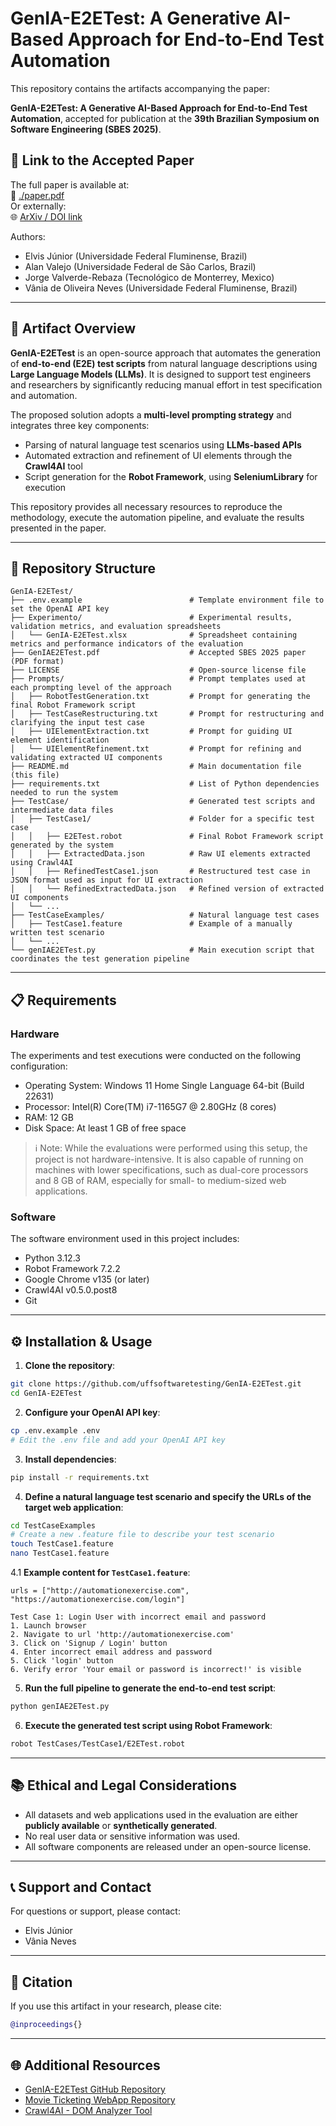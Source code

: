 # GenIA-E2ETest: A Generative AI-Based Approach for End-to-End Test Automation

This repository contains the artifacts accompanying the paper:

**GenIA-E2ETest: A Generative AI-Based Approach for End-to-End Test Automation**, accepted for publication at the **39th Brazilian Symposium on Software Engineering (SBES 2025)**.  

## 🔗 Link to the Accepted Paper

The full paper is available at:  
📄 [./paper.pdf](./paper.pdf)  
Or externally:  
🌐 [ArXiv / DOI link](https://doi.org/XXXXXXX) 

Authors:  
- Elvis Júnior (Universidade Federal Fluminense, Brazil)  
- Alan Valejo (Universidade Federal de São Carlos, Brazil)  
- Jorge Valverde-Rebaza (Tecnológico de Monterrey, Mexico)  
- Vânia de Oliveira Neves (Universidade Federal Fluminense, Brazil)

---

## 🧪 Artifact Overview

**GenIA-E2ETest** is an open-source approach that automates the generation of **end-to-end (E2E) test scripts** from natural language descriptions using **Large Language Models (LLMs)**. It is designed to support test engineers and researchers by significantly reducing manual effort in test specification and automation.

The proposed solution adopts a **multi-level prompting strategy** and integrates three key components:
- Parsing of natural language test scenarios using **LLMs-based APIs**
- Automated extraction and refinement of UI elements through the **Crawl4AI** tool
- Script generation for the **Robot Framework**, using **SeleniumLibrary** for execution

This repository provides all necessary resources to reproduce the methodology, execute the automation pipeline, and evaluate the results presented in the paper.

---

## 📁 Repository Structure

```
GenIA-E2ETest/
├── .env.example                        # Template environment file to set the OpenAI API key
├── Experimento/                        # Experimental results, validation metrics, and evaluation spreadsheets
│   └── GenIA-E2ETest.xlsx              # Spreadsheet containing metrics and performance indicators of the evaluation
├── GenIAE2ETest.pdf                    # Accepted SBES 2025 paper (PDF format)
├── LICENSE                             # Open-source license file 
├── Prompts/                            # Prompt templates used at each prompting level of the approach
│   ├── RobotTestGeneration.txt         # Prompt for generating the final Robot Framework script
│   ├── TestCaseRestructuring.txt       # Prompt for restructuring and clarifying the input test case
│   ├── UIElementExtraction.txt         # Prompt for guiding UI element identification
│   └── UIElementRefinement.txt         # Prompt for refining and validating extracted UI components
├── README.md                           # Main documentation file (this file)
├── requirements.txt                    # List of Python dependencies needed to run the system
├── TestCase/                           # Generated test scripts and intermediate data files
│   ├── TestCase1/                      # Folder for a specific test case
│   │   ├── E2ETest.robot               # Final Robot Framework script generated by the system
│   │   ├── ExtractedData.json          # Raw UI elements extracted using Crawl4AI
│   │   ├── RefinedTestCase1.json       # Restructured test case in JSON format used as input for UI extraction
│   │   └── RefinedExtractedData.json   # Refined version of extracted UI components
│   └── ...
├── TestCaseExamples/                   # Natural language test cases
│   ├── TestCase1.feature               # Example of a manually written test scenario
│   └── ...
└── genIAE2ETest.py                     # Main execution script that coordinates the test generation pipeline
```

---

## 📋 Requirements

### Hardware

The experiments and test executions were conducted on the following configuration:

- Operating System: Windows 11 Home Single Language 64-bit (Build 22631)
- Processor: Intel(R) Core(TM) i7-1165G7 @ 2.80GHz (8 cores)
- RAM: 12 GB
- Disk Space: At least 1 GB of free space

> ℹ️ Note: While the evaluations were performed using this setup, the project is not hardware-intensive. It is also capable of running on machines with lower specifications, such as dual-core processors and 8 GB of RAM, especially for small- to medium-sized web applications.

### Software

The software environment used in this project includes:

- Python 3.12.3
- Robot Framework 7.2.2
- Google Chrome v135 (or later)
- Crawl4AI v0.5.0.post8
- Git

---

## ⚙️ Installation & Usage

1. **Clone the repository**:
```bash
git clone https://github.com/uffsoftwaretesting/GenIA-E2ETest.git
cd GenIA-E2ETest
```

2. **Configure your OpenAI API key**:
```bash
cp .env.example .env
# Edit the .env file and add your OpenAI API key
```

3. **Install dependencies**:
```bash
pip install -r requirements.txt
```

4. **Define a natural language test scenario and specify the URLs of the target web application**:
```bash
cd TestCaseExamples
# Create a new .feature file to describe your test scenario
touch TestCase1.feature
nano TestCase1.feature
```

4.1 **Example content for `TestCase1.feature`**:
```feature
urls = ["http://automationexercise.com", "https://automationexercise.com/login"]

Test Case 1: Login User with incorrect email and password
1. Launch browser
2. Navigate to url 'http://automationexercise.com'
3. Click on 'Signup / Login' button
4. Enter incorrect email address and password
5. Click 'login' button
6. Verify error 'Your email or password is incorrect!' is visible
```

5. **Run the full pipeline to generate the end-to-end test script**:
```bash
python genIAE2ETest.py
```

6. **Execute the generated test script using Robot Framework**:
```bash
robot TestCases/TestCase1/E2ETest.robot
```

---

## 📚 Ethical and Legal Considerations

- All datasets and web applications used in the evaluation are either **publicly available** or **synthetically generated**.
- No real user data or sensitive information was used.
- All software components are released under an open-source license.

---

## 📞 Support and Contact

For questions or support, please contact:
- Elvis Júnior 
- Vânia Neves 

---

## 📌 Citation

If you use this artifact in your research, please cite:

```bibtex
@inproceedings{}
```

---

## 🌐 Additional Resources

- [GenIA-E2ETest GitHub Repository](https://github.com/uffsoftwaretesting/GenIA-E2ETest)
- [Movie Ticketing WebApp Repository](https://github.com/elvisjuniorr/Projeto-Cinema)
- [Crawl4AI - DOM Analyzer Tool](https://github.com/unclecode/crawl4ai)
